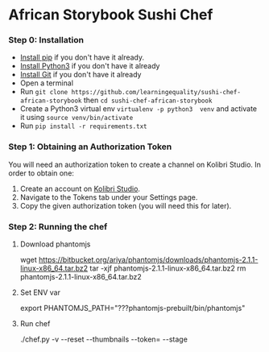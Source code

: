 # African Storybook Sushi Chef

### Step 0: Installation

* [Install pip](https://pypi.python.org/pypi/pip) if you don't have it already.
* [Install Python3](https://www.python.org/downloads) if you don't have it already
* [Install Git](https://git-scm.com/book/en/v2/Getting-Started-Installing-Git) if you don't have it already
* Open a terminal
* Run `git clone https://github.com/learningequality/sushi-chef-african-storybook` 
  then `cd sushi-chef-african-storybook`
* Create a Python3 virtual env `virtualenv -p python3  venv`
  and activate it using `source venv/bin/activate`
* Run `pip install -r requirements.txt`

### Step 1: Obtaining an Authorization Token ###
You will need an authorization token to create a channel on Kolibri Studio. In order to obtain one:

1. Create an account on [Kolibri Studio](https://studio.learningequality.org/).
2. Navigate to the Tokens tab under your Settings page.
3. Copy the given authorization token (you will need this for later).


### Step 2: Running the chef ###

1. Download phantomjs

    wget https://bitbucket.org/ariya/phantomjs/downloads/phantomjs-2.1.1-linux-x86_64.tar.bz2
    tar -xjf phantomjs-2.1.1-linux-x86_64.tar.bz2
    rm phantomjs-2.1.1-linux-x86_64.tar.bz2

2. Set ENV var

    export PHANTOMJS_PATH="???phantomjs-prebuilt/bin/phantomjs"

3. Run chef

    ./chef.py -v --reset --thumbnails --token=<token> --stage

